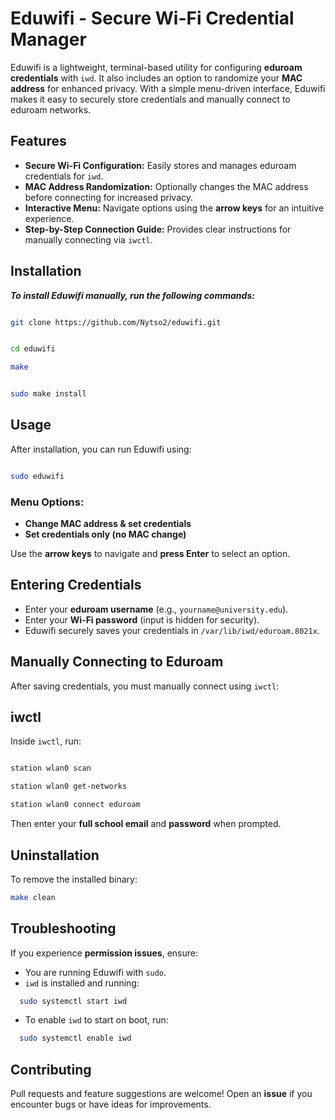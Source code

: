 # Eduwifi - Secure Wi-Fi Credential Manager

Eduwifi is a lightweight, terminal-based utility for configuring **eduroam credentials** with `iwd`. It also includes an option to randomize your **MAC address** for enhanced privacy. With a simple menu-driven interface, Eduwifi makes it easy to securely store credentials and manually connect to eduroam networks.

## Features

- **Secure Wi-Fi Configuration:** Easily stores and manages eduroam credentials for `iwd`.  
- **MAC Address Randomization:** Optionally changes the MAC address before connecting for increased privacy.  
- **Interactive Menu:** Navigate options using the **arrow keys** for an intuitive experience.  
- **Step-by-Step Connection Guide:** Provides clear instructions for manually connecting via `iwctl`.  

## Installation

***To install Eduwifi manually, run the following commands:***

```bash

git clone https://github.com/Nytso2/eduwifi.git
```
```bash

cd eduwifi
```
```bash
make
```
```bash

sudo make install
```
## Usage

After installation, you can run Eduwifi using:
```bash

sudo eduwifi
```
### Menu Options:

- **Change MAC address & set credentials**  
- **Set credentials only (no MAC change)**  

Use the **arrow keys** to navigate and **press Enter** to select an option.

## Entering Credentials

- Enter your **eduroam username** (e.g., `yourname@university.edu`).  
- Enter your **Wi-Fi password** (input is hidden for security).  
- Eduwifi securely saves your credentials in `/var/lib/iwd/eduroam.8021x`.  

## Manually Connecting to Eduroam

After saving credentials, you must manually connect using `iwctl`:

## iwctl

Inside `iwctl`, run:
```bash

station wlan0 scan
```
```bash
station wlan0 get-networks
```
```bash
station wlan0 connect eduroam
```
Then enter your **full school email** and **password** when prompted.

## Uninstallation

To remove the installed binary:
```bash
make clean
```
## Troubleshooting

If you experience **permission issues**, ensure:

- You are running Eduwifi with `sudo`.  
- `iwd` is installed and running:
```bash
  sudo systemctl start iwd
```
- To enable `iwd` to start on boot, run:
```bash
  sudo systemctl enable iwd
```
## Contributing

Pull requests and feature suggestions are welcome! Open an **issue** if you encounter bugs or have ideas for improvements.
